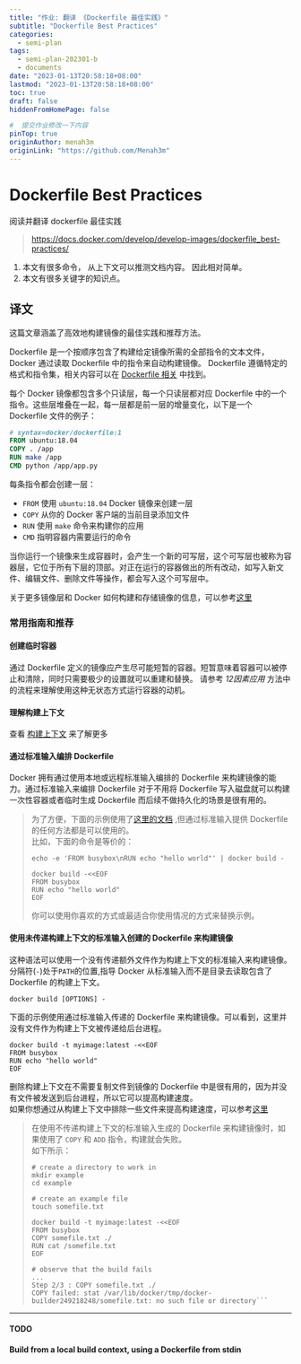 ```yaml
---
title: "作业: 翻译 《Dockerfile 最佳实践》"
subtitle: "Dockerfile Best Practices"
categories:
  - semi-plan 
tags:
  - semi-plan-202301-b 
  - documents 
date: "2023-01-13T20:58:18+08:00"
lastmod: "2023-01-13T20:58:18+08:00"
toc: true
draft: false
hiddenFromHomePage: false

#  提交作业修改一下内容
pinTop: true
originAuthor: menah3m
originLink: "https://github.com/Menah3m"
---
```




# Dockerfile Best Practices

阅读并翻译 dockerfile 最佳实践

> https://docs.docker.com/develop/develop-images/dockerfile_best-practices/

1. 本文有很多命令， 从上下文可以推测文档内容。 因此相对简单。
2. 本文有很多关键字的知识点。

## 译文

这篇文章涵盖了高效地构建镜像的最佳实践和推荐方法。

Dockerfile 是一个按顺序包含了构建给定镜像所需的全部指令的文本文件，Docker 通过读取 Dockerfile 中的指令来自动构建镜像。
Dockerfile 遵循特定的格式和指令集，相关内容可以在 [Dockerfile 相关](https://docs.docker.com/engine/reference/builder/) 中找到。

每个 Docker 镜像都包含多个只读层，每一个只读层都对应 Dockerfile 中的一个指令。这些层堆叠在一起，每一层都是前一层的增量变化，以下是一个 Dockerfile 文件的例子：
```dockerfile
# syntax=docker/dockerfile:1
FROM ubuntu:18.04
COPY . /app
RUN make /app
CMD python /app/app.py
```
每条指令都会创建一层：
- `FROM` 使用 `ubuntu:18.04` Docker 镜像来创建一层
- `COPY` 从你的 Docker 客户端的当前目录添加文件
- `RUN` 使用 `make` 命令来构建你的应用
- `CMD` 指明容器内需要运行的命令

当你运行一个镜像来生成容器时，会产生一个新的可写层，这个可写层也被称为容器层，它位于所有下层的顶部。对正在运行的容器做出的所有改动，如写入新文件、编辑文件、删除文件等操作，都会写入这个可写层中。

关于更多镜像层和 Docker 如何构建和存储镜像的信息，可以参考[这里](https://docs.docker.com/storage/storagedriver/)

### 常用指南和推荐
#### 创建临时容器
通过 Dockerfile 定义的镜像应产生尽可能短暂的容器。短暂意味着容器可以被停止和清除，同时只需要极少的设置就可以重建和替换。
请参考 *12因素应用* 方法中的流程来理解使用这种无状态方式运行容器的动机。
#### 理解构建上下文
查看 [构建上下文](https://docs.docker.com/build/building/context/) 来了解更多
#### 通过标准输入编排 Dockerfile
Docker 拥有通过使用本地或远程标准输入编排的 Dockerfile 来构建镜像的能力。通过标准输入来编排 Dockerfile 对于不用将 Dockerfile 写入磁盘就可以构建一次性容器或者临时生成 Dockerfile 而后续不做持久化的场景是很有用的。
> 为了方便，下面的示例使用了[这里的文档](https://tldp.org/LDP/abs/html/here-docs.html) ,但通过标准输入提供 Dockerfile 的任何方法都是可以使用的。
> <br>比如，下面的命令是等价的：
> ```shell
> echo -e 'FROM busybox\nRUN echo "hello world"' | docker build -
> ```
> ```shell
> docker build -<<EOF
> FROM busybox
> RUN echo "hello world"
> EOF
> ```
> 你可以使用你喜欢的方式或最适合你使用情况的方式来替换示例。

#### 使用未传递构建上下文的标准输入创建的 Dockerfile 来构建镜像
这种语法可以使用一个没有传递额外文件作为构建上下文的标准输入来构建镜像。分隔符(`-`)处于`PATH`的位置,指导 Docker 从标准输入而不是目录去读取包含了 Dockerfile 的构建上下文。
```shell
docker build [OPTIONS] -
```
下面的示例使用通过标准输入传递的 Dockerfile 来构建镜像。可以看到，这里并没有文件作为构建上下文被传递给后台进程。
```shell
docker build -t myimage:latest -<<EOF
FROM busybox
RUN echo "hello world"
EOF
```
删除构建上下文在不需要复制文件到镜像的 Dockerfile 中是很有用的，因为并没有文件被发送到后台进程，所以它可以提高构建速度。<br>
如果你想通过从构建上下文中排除一些文件来提高构建速度，可以参考[这里](https://docs.docker.com/develop/develop-images/dockerfile_best-practices/#exclude-with-dockerignore)
> 在使用不传递构建上下文的标准输入生成的 Dockerfile 来构建镜像时，如果使用了 `COPY` 和 `ADD` 指令，构建就会失败。<br>
> 如下所示：
> ```shell
> # create a directory to work in
> mkdir example
> cd example
>
> # create an example file
> touch somefile.txt
>
> docker build -t myimage:latest -<<EOF
> FROM busybox
> COPY somefile.txt ./
> RUN cat /somefile.txt
> EOF
>
> # observe that the build fails
> ...
> Step 2/3 : COPY somefile.txt ./
> COPY failed: stat /var/lib/docker/tmp/docker-builder249218248/somefile.txt: no such file or directory```
>


---
#### TODO
#### Build from a local build context, using a Dockerfile from stdin
